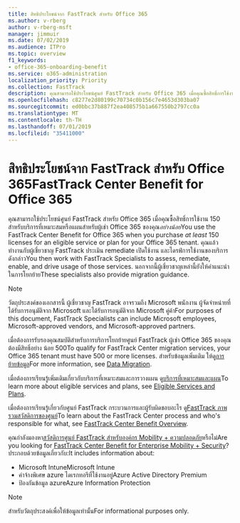```yaml
---
title: สิทธิประโยชน์จาก FastTrack สำหรับ Office 365
ms.author: v-rberg
author: v-rberg-msft
manager: jimmuir
ms.date: 07/02/2019
ms.audience: ITPro
ms.topic: overview
f1_keywords:
- office-365-onboarding-benefit
ms.service: o365-administration
localization_priority: Priority
ms.collection: FastTrack
description: คุณสามารถใช้ประโยชน์ศูนย์ FastTrack สำหรับ Office 365 เมื่อคุณซื้อสิทธิ์การใช้งานอย่างน้อย 150 สำหรับบริการที่เหมาะสมหรือแผนสำหรับผู้เช่า Office 365 ของคุณ คุณแล้วทำงานกับผู้เชี่ยวชาญ FastTrack ประเมิน remediate เปิดใช้งาน และไดรฟ์การใช้งานของบริการดังกล่าว นอกจากนี้ผู้เชี่ยวชาญเหล่านี้ยังให้คำแนะนำในการโยกย้าย
ms.openlocfilehash: c8277e2d80199c70734c0b156c7e4653d303ba07
ms.sourcegitcommit: ed0bbc37b887f2ea408575b1a667550b2797cc0a
ms.translationtype: MT
ms.contentlocale: th-TH
ms.lasthandoff: 07/01/2019
ms.locfileid: "35411000"
---
```

# <a name="fasttrack-center-benefit-for-office-365"></a><span data-ttu-id="b3896-105">สิทธิประโยชน์จาก FastTrack สำหรับ Office 365</span><span class="sxs-lookup"><span data-stu-id="b3896-105">FastTrack Center Benefit for Office 365</span></span>

<span data-ttu-id="b3896-106">คุณสามารถใช้ประโยชน์ศูนย์ FastTrack สำหรับ Office 365 เมื่อคุณซื้อสิทธิ์การใช้งาน 150 สำหรับบริการที่เหมาะสมหรือแผนสำหรับผู้เช่า Office 365 ของคุณ*อย่างน้อย*</span><span class="sxs-lookup"><span data-stu-id="b3896-106">You use the FastTrack Center Benefit for Office 365 when you purchase  *at least*  150 licenses for an eligible service or plan for your Office 365 tenant.</span></span> <span data-ttu-id="b3896-107">คุณแล้วทำงานกับผู้เชี่ยวชาญ FastTrack ประเมิน remediate เปิดใช้งาน และไดรฟ์การใช้งานของบริการดังกล่าว</span><span class="sxs-lookup"><span data-stu-id="b3896-107">You then work with FastTrack Specialists to assess, remediate, enable, and drive usage of those services.</span></span> <span data-ttu-id="b3896-108">นอกจากนี้ผู้เชี่ยวชาญเหล่านี้ยังให้คำแนะนำในการโยกย้าย</span><span class="sxs-lookup"><span data-stu-id="b3896-108">These specialists also provide migration guidance.</span></span> 
  
> [!NOTE]
> <span data-ttu-id="b3896-109">วัตถุประสงค์ของเอกสารนี้ ผู้เชี่ยวชาญ FastTrack อาจรวมถึง Microsoft พนักงาน ผู้จัดจำหน่ายที่ได้รับการอนุมัติจาก Microsoft และได้รับการอนุมัติจาก Microsoft คู่ค้า</span><span class="sxs-lookup"><span data-stu-id="b3896-109">For purposes of this document, FastTrack Specialists can include Microsoft employees, Microsoft-approved vendors, and Microsoft-approved partners.</span></span> 
  
<span data-ttu-id="b3896-110">เมื่อต้องการรับรองคุณสมบัติสำหรับการบริการโยกย้ายศูนย์ FastTrack ผู้เช่า Office 365 ของคุณต้องมีสิทธิ์อย่าง น้อย 500</span><span class="sxs-lookup"><span data-stu-id="b3896-110">To qualify for FastTrack Center migration services, your Office 365 tenant must have 500 or more licenses.</span></span> <span data-ttu-id="b3896-111">สำหรับข้อมูลเพิ่มเติม ให้ดู[การย้ายข้อมูล](O365-data-migration.md)</span><span class="sxs-lookup"><span data-stu-id="b3896-111">For more information, see [Data Migration](O365-data-migration.md).</span></span>
  
<span data-ttu-id="b3896-112">เมื่อต้องการเรียนรู้เพิ่มเติมเกี่ยวกับบริการที่เหมาะสมและการวางแผน ดู[บริการที่เหมาะสมและแผน](M365-eligible-services-and-plans.md)</span><span class="sxs-lookup"><span data-stu-id="b3896-112">To learn more about eligible services and plans, see [Eligible Services and Plans](M365-eligible-services-and-plans.md).</span></span>
  
<span data-ttu-id="b3896-113">เมื่อต้องการเรียนรู้เกี่ยวกับศูนย์ FastTrack กระบวนการและผู้รับผิดชอบอะไร ดู[FastTrack ภาพรวมสวัสดิการของศูนย์](O365-fasttrack-benefit-overview.md)</span><span class="sxs-lookup"><span data-stu-id="b3896-113">To learn about the FastTrack Center process and who's responsible for what, see [FastTrack Center Benefit Overview](O365-fasttrack-benefit-overview.md).</span></span>
  
<span data-ttu-id="b3896-114">คุณกำลังมองหา[สวัสดิการศูนย์ FastTrack สำหรับองค์กร Mobility + ความปลอดภัย](EMS-fasttrack-benefit-for-EMS.md)หรือไม่</span><span class="sxs-lookup"><span data-stu-id="b3896-114">Are you looking for [FastTrack Center Benefit for Enterprise Mobility + Security](EMS-fasttrack-benefit-for-EMS.md)?</span></span> <span data-ttu-id="b3896-115">ประกอบด้วยข้อมูลเกี่ยวกับ:</span><span class="sxs-lookup"><span data-stu-id="b3896-115">It includes information about:</span></span>
  
- <span data-ttu-id="b3896-116">Microsoft Intune</span><span class="sxs-lookup"><span data-stu-id="b3896-116">Microsoft Intune</span></span>    
- <span data-ttu-id="b3896-117">ค่าจ้างพิเศษ azure ไดเรกทอรีที่ใช้งานอยู่</span><span class="sxs-lookup"><span data-stu-id="b3896-117">Azure Active Directory Premium</span></span> 
- <span data-ttu-id="b3896-118">ป้องกันข้อมูล azure</span><span class="sxs-lookup"><span data-stu-id="b3896-118">Azure Information Protection</span></span>
    
> [!NOTE]
> <span data-ttu-id="b3896-119">สำหรับวัตถุประสงค์เพื่อให้ข้อมูลเท่านั้น</span><span class="sxs-lookup"><span data-stu-id="b3896-119">For informational purposes only.</span></span> 
